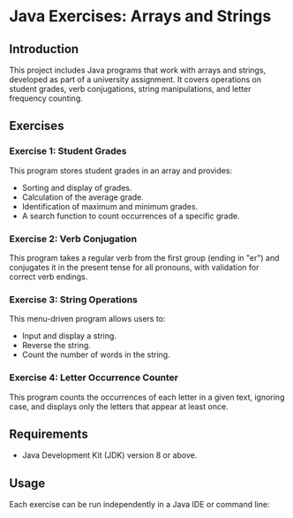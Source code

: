 # Java Exercises: Arrays and Strings

## Introduction
This project includes Java programs that work with arrays and strings, developed as part of a university assignment. It covers operations on student grades, verb conjugations, string manipulations, and letter frequency counting.

## Exercises

### Exercise 1: Student Grades
This program stores student grades in an array and provides:
- Sorting and display of grades.
- Calculation of the average grade.
- Identification of maximum and minimum grades.
- A search function to count occurrences of a specific grade.

### Exercise 2: Verb Conjugation
This program takes a regular verb from the first group (ending in "er") and conjugates it in the present tense for all pronouns, with validation for correct verb endings.

### Exercise 3: String Operations
This menu-driven program allows users to:
- Input and display a string.
- Reverse the string.
- Count the number of words in the string.

### Exercise 4: Letter Occurrence Counter
This program counts the occurrences of each letter in a given text, ignoring case, and displays only the letters that appear at least once.

## Requirements
- Java Development Kit (JDK) version 8 or above.

## Usage
Each exercise can be run independently in a Java IDE or command line:
```bash
